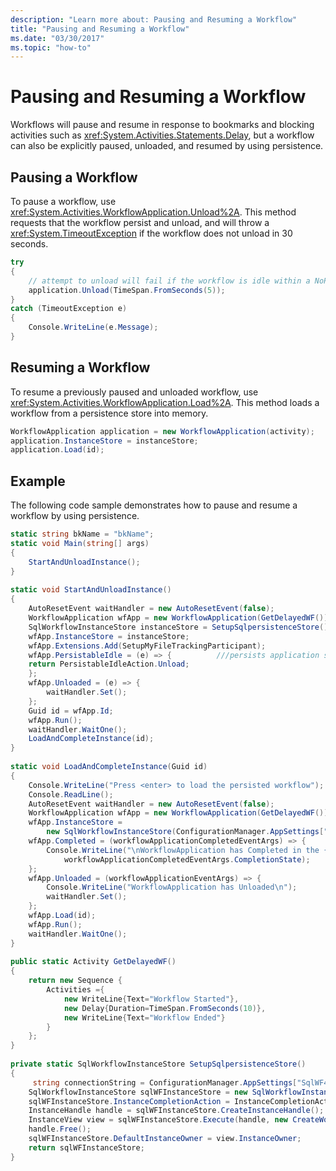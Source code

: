 ```yaml
---
description: "Learn more about: Pausing and Resuming a Workflow"
title: "Pausing and Resuming a Workflow"
ms.date: "03/30/2017"
ms.topic: "how-to"
---
```

# Pausing and Resuming a Workflow

Workflows will pause and resume in response to bookmarks and blocking activities such as <xref:System.Activities.Statements.Delay>, but a workflow can also be explicitly paused, unloaded, and resumed by using persistence.  
  
## Pausing a Workflow  

 To pause a workflow, use <xref:System.Activities.WorkflowApplication.Unload%2A>.  This method requests that the workflow persist and unload, and will throw a <xref:System.TimeoutException> if the workflow does not unload in 30 seconds.  
  
```csharp  
try  
{  
    // attempt to unload will fail if the workflow is idle within a NoPersistZone  
    application.Unload(TimeSpan.FromSeconds(5));  
}  
catch (TimeoutException e)  
{  
    Console.WriteLine(e.Message);  
}  
```  
  
## Resuming a Workflow  

 To resume a previously paused and unloaded workflow, use <xref:System.Activities.WorkflowApplication.Load%2A>. This method loads a workflow from a persistence store into memory.  
  
```csharp  
WorkflowApplication application = new WorkflowApplication(activity);  
application.InstanceStore = instanceStore;  
application.Load(id);  
```  
  
## Example  

 The following code sample demonstrates how to pause and resume a workflow by using persistence.  
  
```csharp  
static string bkName = "bkName";  
static void Main(string[] args)
{  
    StartAndUnloadInstance();  
}  
  
static void StartAndUnloadInstance()
{  
    AutoResetEvent waitHandler = new AutoResetEvent(false);  
    WorkflowApplication wfApp = new WorkflowApplication(GetDelayedWF());  
    SqlWorkflowInstanceStore instanceStore = SetupSqlpersistenceStore();  
    wfApp.InstanceStore = instanceStore;  
    wfApp.Extensions.Add(SetupMyFileTrackingParticipant);  
    wfApp.PersistableIdle = (e) => {          ///persists application state and remove it from memory
    return PersistableIdleAction.Unload;  
    };  
    wfApp.Unloaded = (e) => {  
        waitHandler.Set();  
    };  
    Guid id = wfApp.Id;  
    wfApp.Run();  
    waitHandler.WaitOne();  
    LoadAndCompleteInstance(id);  
}  
  
static void LoadAndCompleteInstance(Guid id)
{
    Console.WriteLine("Press <enter> to load the persisted workflow");  
    Console.ReadLine();  
    AutoResetEvent waitHandler = new AutoResetEvent(false);  
    WorkflowApplication wfApp = new WorkflowApplication(GetDelayedWF());  
    wfApp.InstanceStore =  
        new SqlWorkflowInstanceStore(ConfigurationManager.AppSettings["SqlWF4PersistenceConnectionString"].ToString());  
    wfApp.Completed = (workflowApplicationCompletedEventArgs) => {  
        Console.WriteLine("\nWorkflowApplication has Completed in the {0} state.",  
            workflowApplicationCompletedEventArgs.CompletionState);  
    };  
    wfApp.Unloaded = (workflowApplicationEventArgs) => {  
        Console.WriteLine("WorkflowApplication has Unloaded\n");  
        waitHandler.Set();  
    };  
    wfApp.Load(id);  
    wfApp.Run();  
    waitHandler.WaitOne();  
}  
  
public static Activity GetDelayedWF()
{  
    return new Sequence {  
        Activities ={  
            new WriteLine{Text="Workflow Started"},  
            new Delay{Duration=TimeSpan.FromSeconds(10)},  
            new WriteLine{Text="Workflow Ended"}  
        }  
    };  
}  
  
private static SqlWorkflowInstanceStore SetupSqlpersistenceStore()
{
     string connectionString = ConfigurationManager.AppSettings["SqlWF4PersistenceConnectionString"].ToString();  
    SqlWorkflowInstanceStore sqlWFInstanceStore = new SqlWorkflowInstanceStore(connectionString);  
    sqlWFInstanceStore.InstanceCompletionAction = InstanceCompletionAction.DeleteAll;  
    InstanceHandle handle = sqlWFInstanceStore.CreateInstanceHandle();  
    InstanceView view = sqlWFInstanceStore.Execute(handle, new CreateWorkflowOwnerCommand(), TimeSpan.FromSeconds(5));  
    handle.Free();  
    sqlWFInstanceStore.DefaultInstanceOwner = view.InstanceOwner;  
    return sqlWFInstanceStore;  
}  
```
